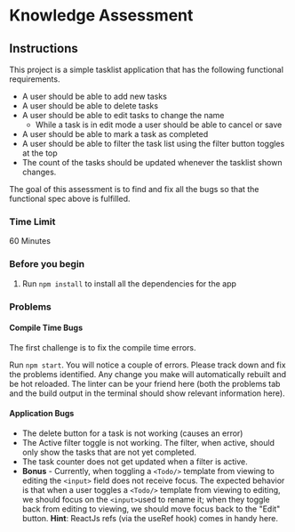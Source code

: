 # Knowledge Assessment

## Instructions

This project is a simple tasklist application that has the following functional requirements.

- A user should be able to add new tasks
- A user should be able to delete tasks
- A user should be able to edit tasks to change the name
  - While a task is in edit mode a user should be able to cancel or save
- A user should be able to mark a task as completed
- A user should be able to filter the task list using the filter button toggles at the top
- The count of the tasks should be updated whenever the tasklist shown changes.

The goal of this assessment is to find and fix all the bugs so that the functional spec above is fulfilled.

### Time Limit

60 Minutes

### Before you begin

1. Run `npm install` to install all the dependencies for the app

### Problems

#### Compile Time Bugs

The first challenge is to fix the compile time errors.

Run `npm start`. You will notice a couple of errors. Please track down and fix the problems identified.
Any change you make will automatically rebuilt and be hot reloaded.
The linter can be your friend here (both the problems tab and the build output in the terminal should show relevant information here).

#### Application Bugs

- The delete button for a task is not working (causes an error)
- The Active filter toggle is not working.  The filter, when active, should only show the tasks that are not yet completed.
- The task counter does not get updated when a filter is active.
- **Bonus** - Currently, when toggling a `<Todo/>` template from viewing to editing the `<input>` field does not receive focus. The expected behavior is that when a user toggles a `<Todo/>` template from viewing to editing, we should focus on the `<input>`used to rename it; when they toggle back from editing to viewing, we should move focus back to the "Edit" button.  **Hint**: ReactJs refs (via the useRef hook) comes in handy here.
